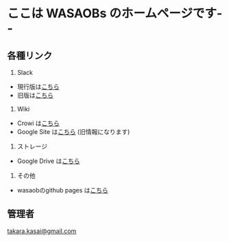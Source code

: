 # ここは WASAOBs のホームページです--

## 各種リンク

1. Slack
 * 現行版は[こちら](https://wasaobs.slack.com)
 * 旧版は[こちら](https://wasao.slack.com)

1. Wiki
 * Crowi は[こちら](http://183.181.56.33:3000)
 * Google Site は[こちら](https://sites.google.com/site/wasaokudeboys/) (旧情報になります)
   
1. ストレージ
 * Google Drive は[こちら](https://drive.google.com/open?id=0B-XNU4W8pi4AMkNRTkx2amlmY2M)

1. その他
 * wasaobのgithub pages は[こちら](http://wasaobs.github.io)

## 管理者

takara.kasai@gmail.com


[](https://wasaobs.slack.com/shared_invite/MTI0ODQ5MzEzOTg5LTE0ODM5MDE4ODQtMDNiNzBiZDRlZQ)
